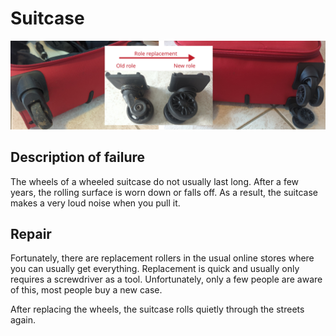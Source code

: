 # Suitcase

![](figures/overview.png)

## Description of failure
The wheels of a wheeled suitcase do not usually last long. After a few years, the rolling surface is worn down or falls off. As a result, the suitcase makes a very loud noise when you pull it.


## Repair
Fortunately, there are replacement rollers in the usual online stores where you can usually get everything. Replacement is quick and usually only requires a screwdriver as a tool. Unfortunately, only a few people are aware of this, most people buy a new case. 

After replacing the wheels, the suitcase rolls quietly through the streets again.
